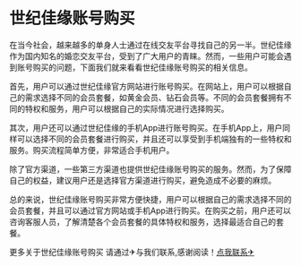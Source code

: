 # 世纪佳缘账号购买

在当今社会，越来越多的单身人士通过在线交友平台寻找自己的另一半。世纪佳缘作为国内知名的婚恋交友平台，受到了广大用户的青睐。然而，一些用户可能会遇到账号购买的问题，下面我们就来看看世纪佳缘账号购买的相关信息。

首先，用户可以通过世纪佳缘官方网站进行账号购买。在网站上，用户可以根据自己的需求选择不同的会员套餐，如黄金会员、钻石会员等。不同的会员套餐拥有不同的特权和服务，用户可以根据自己的实际情况进行选择购买。

其次，用户还可以通过世纪佳缘的手机App进行账号购买。在手机App上，用户同样可以选择不同的会员套餐进行购买，并且还可以享受到手机端独有的一些特权和服务。购买流程简单方便，非常适合手机用户。

除了官方渠道，一些第三方渠道也提供世纪佳缘账号购买的服务。然而，为了保障自己的权益，建议用户还是选择官方渠道进行购买，避免造成不必要的麻烦。

总的来说，世纪佳缘账号购买非常方便快捷，用户可以根据自己的需求选择不同的会员套餐，并且可以通过官方网站或手机App进行购买。在购买之前，用户还可以咨询客服人员，了解清楚各个会员套餐的具体特权和服务，选择最适合自己的套餐。

更多关于世纪佳缘账号购买 请通过✈与我们联系,感谢阅读！[点我联系✈](https://www.G208.com)